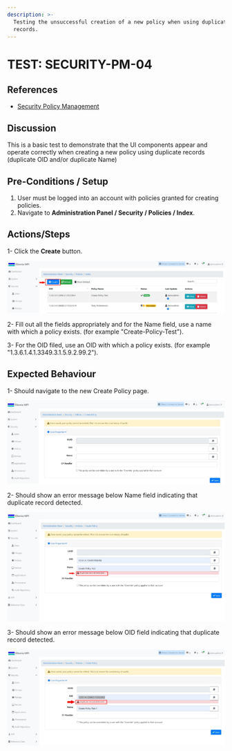 ```yaml
---
description: >-
  Testing the unsuccessful creation of a new policy when using duplicate
  records.
---
```


# TEST: SECURITY-PM-04

## References

* [Security Policy Management](broken-reference)

## Discussion

This is a basic test to demonstrate that the UI components appear and operate correctly when creating a new policy using duplicate records (duplicate OID and/or duplicate Name)



## Pre-Conditions / Setup

1. User must be logged into an account with policies granted for creating policies.
2. Navigate to **Administration Panel / Security / Policies / Index**.

## Actions/Steps

1- Click the **Create** button.

![](<../../../../../../../../../.gitbook/assets/1 (5).jpg>)

2- Fill out all the fields appropriately and for the Name field, use a name with which a policy exists. (for example "Create-Policy-Test").

3- For the OID filed, use an OID with which a policy exists. (for example "1.3.6.1.4.1.3349.3.1.5.9.2.99.2").





## Expected Behaviour

1- Should navigate to the new Create Policy page.

![](../../../../../../../../../.gitbook/assets/dnld1.jpg)

2- Should show an error message below Name field indicating that duplicate record detected.

![](<../../../../../../../../../.gitbook/assets/5 (1).jpg>)

3- Should show an error message below OID field indicating that duplicate record detected.

![](<../../../../../../../../../.gitbook/assets/6 (2).jpg>)
